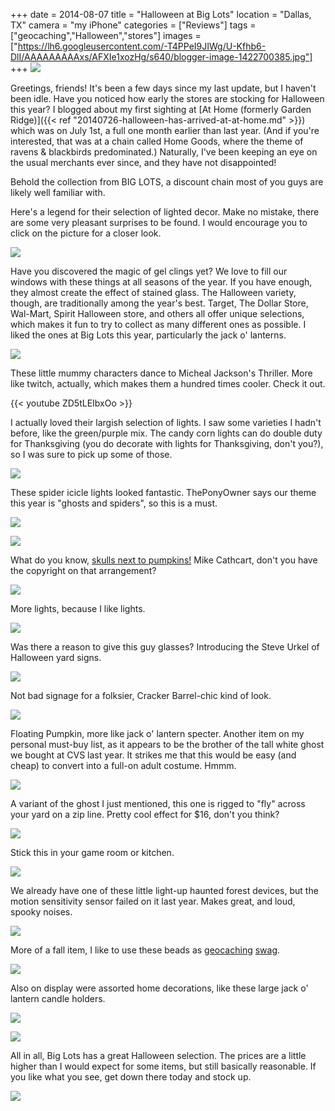 +++
date = 2014-08-07
title = "Halloween at Big Lots"
location = "Dallas, TX"
camera = "my iPhone"
categories = ["Reviews"]
tags = ["geocaching","Halloween","stores"]
images = ["https://lh6.googleusercontent.com/-T4PPeI9JIWg/U-Kfhb6-DlI/AAAAAAAAAxs/AFXIe1xozHg/s640/blogger-image-1422700385.jpg"]
+++
![](https://lh6.googleusercontent.com/-T4PPeI9JIWg/U-Kfhb6-DlI/AAAAAAAAAxs/AFXIe1xozHg/s640/blogger-image-1422700385.jpg)

<!--more-->

Greetings, friends! It's been a few days since my last update, but I haven't been idle. Have you noticed how early the stores are stocking for Halloween this year? I blogged about my first sighting at [At Home (formerly Garden Ridge)]({{< ref "20140726-halloween-has-arrived-at-at-home.md" >}}) which was on July 1st, a full one month earlier than last year. (And if you're interested, that was at a chain called Home Goods, where the theme of ravens &amp; blackbirds predominated.) Naturally, I've been keeping an eye on the usual merchants ever since, and they have not disappointed!

Behold the collection from BIG LOTS, a discount chain most of you guys are likely well familiar with.

Here's a legend for their selection of lighted decor. Make no mistake, there are some very pleasant surprises to be found. I would encourage you to click on the picture for a closer look.

![](https://lh4.googleusercontent.com/-YIg79CtmhIc/U-Kgmx4SE_I/AAAAAAAAAy8/gxeTY-XOHRM/s640/blogger-image--732140998.jpg)

Have you discovered the magic of gel clings yet? We love to fill our windows with these things at all seasons of the year. If you have enough, they almost create the effect of stained glass. The Halloween variety, though, are traditionally among the year's best. Target, The Dollar Store, Wal-Mart, Spirit Halloween store, and others all offer unique selections, which makes it fun to try to collect as many different ones as possible. I liked the ones at Big Lots this year, particularly the jack o' lanterns.

![](https://lh6.googleusercontent.com/-L-D0XYtejoA/U-KetXC6MjI/AAAAAAAAAw8/EsIJ7kGbxPc/s640/blogger-image--2096156917.jpg)

These little mummy characters dance to Micheal Jackson's Thriller. More like twitch, actually, which makes them a hundred times cooler. Check it out.

{{< youtube ZD5tLEIbxOo >}}

I actually loved their largish selection of lights. I saw some varieties I hadn't before, like the green/purple mix. The candy corn lights can do double duty for Thanksgiving (you do decorate with lights for Thanksgiving, don't you?), so I was sure to pick up some of those.

![](https://lh4.googleusercontent.com/-HycIXMseI5Q/U-KffE0JPYI/AAAAAAAAAxk/ArPCNCPmuqM/s640/blogger-image--338218531.jpg)

These spider icicle lights looked fantastic. ThePonyOwner says our theme this year is "ghosts and spiders", so this is a must.

![](https://lh6.googleusercontent.com/-yPlZF6RQWc0/U-KjeYu2yzI/AAAAAAAAAzI/YLce8zVKSAE/s640/blogger-image--1528720235.jpg)

![](https://lh4.googleusercontent.com/-v7MQ0ymf01I/U-Ke1bpAMdI/AAAAAAAAAxc/AXlVY5sDnCE/s640/blogger-image-246097084.jpg)

What do you know, [skulls next to pumpkins!](http://theskullpumpkin.blogspot.com/) Mike Cathcart, don't you have the copyright on that arrangement?

![](https://lh4.googleusercontent.com/-XT4woZUjmFM/U-KfnSMwQsI/AAAAAAAAAx8/BhFONvUn0N8/s640/blogger-image-1802384166.jpg)

More lights, because I like lights.

![](https://lh6.googleusercontent.com/-tSWkAAmHmZQ/U-Kfj4WIh0I/AAAAAAAAAx0/ldjw54yCeUI/s640/blogger-image-557466023.jpg)

Was there a reason to give this guy glasses? Introducing the Steve Urkel of Halloween yard signs.

![](https://lh5.googleusercontent.com/-eYUHCObcu6o/U-KezUVNbnI/AAAAAAAAAxU/4qW2z7PUvbU/s640/blogger-image-1491132877.jpg)

Not bad signage for a folksier, Cracker Barrel-chic kind of look.

![](https://lh4.googleusercontent.com/-exRNR-QXQw0/U-KfqOMld8I/AAAAAAAAAyE/lgQhOlFsRXI/s640/blogger-image--506308933.jpg)

Floating Pumpkin, more like jack o' lantern specter. Another item on my personal must-buy list, as it appears to be the brother of the tall white ghost we bought at CVS last year. It strikes me that this would be easy (and cheap) to convert into a full-on adult costume. Hmmm.

![](https://lh4.googleusercontent.com/-lp9xFRBDjks/U-Kgg-L2TxI/AAAAAAAAAys/FOd3uwYylfc/s640/blogger-image-1472711173.jpg)

A variant of the ghost I just mentioned, this one is rigged to "fly" across your yard on a zip line. Pretty cool effect for $16, don't you think?

![](https://lh3.googleusercontent.com/-FNllTsyGpy8/U-Kexelz8ZI/AAAAAAAAAxM/BKbAlkd6FUQ/s640/blogger-image-1688037915.jpg)

Stick this in your game room or kitchen.

![](https://lh6.googleusercontent.com/-StOlow1Lehg/U-KgeMPrOsI/AAAAAAAAAyk/2Htqvzut8zM/s640/blogger-image--1463412899.jpg)

We already have one of these little light-up haunted forest devices, but the motion sensitivity sensor failed on it last year. Makes great, and loud, spooky noises.

![](https://lh6.googleusercontent.com/-VFz70A-eZyM/U-Kfsif5vXI/AAAAAAAAAyM/Y-6LbnZRNsE/s640/blogger-image-343699207.jpg)

More of a fall item, I like to use these beads as [geocaching](http://www.geocaching.com/) [swag](http://forums.groundspeak.com/GC/index.php?showtopic=279172).

![](https://lh6.googleusercontent.com/-a3V08_JeDUw/U-KgbYPyXfI/AAAAAAAAAyc/orSjApCYOyU/s640/blogger-image--1854894186.jpg)

Also on display were assorted home decorations, like these large jack o' lantern candle holders.

![](https://lh3.googleusercontent.com/-_gBIgCSPrXs/U-KgkIQQsxI/AAAAAAAAAy0/6hj8iVaH48w/s640/blogger-image--801808797.jpg)

![](https://lh4.googleusercontent.com/-72SyZeKU5Nk/U-Kevo031zI/AAAAAAAAAxE/ldhfKcZ6MJM/s640/blogger-image-701170661.jpg)

All in all, Big Lots has a great Halloween selection. The prices are a little higher than I would expect for some items, but still basically reasonable. If you like what you see, get down there today and stock up.

![](https://lh6.googleusercontent.com/-zXAj0JwbJgM/U-KgZGI7rmI/AAAAAAAAAyU/xn6d4Vxgujc/s640/blogger-image-783141125.jpg)
